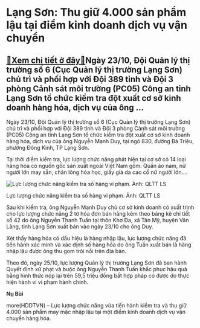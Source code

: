 Lạng Sơn: Thu giữ 4.000 sản phẩm lậu tại điểm kinh doanh dịch vụ vận chuyển
===========================================================================

[:gift:Xem chi tiết ở đây:gift:](https://hddtvn.com/lang-son-thu-giu-4-000-san-pham-lau-tai-diem-kinh-doanh-dich-vu-van-chuyen/)Ngày 23/10, Đội Quản lý thị trường số 6 (Cục Quản lý thị trường Lạng Sơn) chủ trì và phối hợp với Đội 389 tỉnh và Đội 3 phòng Cảnh sát môi trường (PC05) Công an tỉnh Lạng Sơn tổ chức kiểm tra đột xuất cơ sở kinh doanh hàng hóa, dịch vụ của ông …
-----------------------------------------------------------------------------------------------------------------------------------------------------------------------------------------------------------------------------------------------------


Ngày 23/10, Đội Quản lý thị trường số 6 (Cục Quản lý thị trường Lạng Sơn) chủ trì và phối hợp với Đội 389 tỉnh và Đội 3 phòng Cảnh sát môi trường (PC05) Công an tỉnh Lạng Sơn tổ chức kiểm tra đột xuất cơ sở kinh doanh hàng hóa, dịch vụ của ông Nguyễn Mạnh Duy, tại ngõ 830, đường Bà Triệu, phường Đông Kinh, TP Lạng Sơn.


Tại thời điểm kiểm tra, lực lượng chức năng phát hiện tại cơ sở có 14 loại hàng hóa có nguồn gốc sản xuất ngoài Việt Nam gồm: Quần áo nam, nữ người lớn may sẵn, chăn lông hóa học, giầy giả da cao cổ nữ người lớn….





![Lực lượng chức năng kiểm tra số hàng vi phạm. Ảnh: QLTT LS](https://hddtvn.com/wp-content/uploads/2021/01/3720_QLTT_LS.jpg "Lực lượng chức năng kiểm tra số hàng vi phạm. Ảnh: QLTT LS")


Lực lượng chức năng kiểm tra số hàng vi phạm. Ảnh: QLTT LS



Sau khi kiểm tra, ông Nguyễn Mạnh Duy chủ cơ sở kinh doanh có xuất trình cho lực lượng chức năng 2 tờ hóa đơn bán hàng kèm theo bảng kê chi tiết số 42 do ông Nguyễn Thanh Tuấn tại thôn Khơ Đa, xã Tân Mỹ, huyện Văn Lãng, tỉnh Lạng Sơn xuất bán vào ngày 23/10 cho ông Duy.


Xét thấy hàng hóa có dấu hiệu là hàng nhập lậu, lực lượng chức năng đã tiến hành xác minh và xác định số hàng hóa do ông Tuấn xuất bán là hàng nhập lậu được ông thu gom trôi nổi trên địa bàn.


Theo đó, ngày 25/10, lực lượng Quản lý thị trường Lạng Sơn đã ban hành Quyết định xử phạt và buộc ông Nguyễn Thanh Tuấn khắc phục hậu quả bằng hình thức nộp lại trên 59,5 triệu đồng bất hợp pháp có được do thực hiện hành vi vi phạm hành chính.




**Nụ Bùi**



more(HDDTVN) – Lực lượng chức năng vừa tiến hành kiểm tra và thu giữ 4.000 sản phẩm may mặc nhập lậu tại một điểm kinh doanh dịch vụ vận chuyển hàng hóa.

